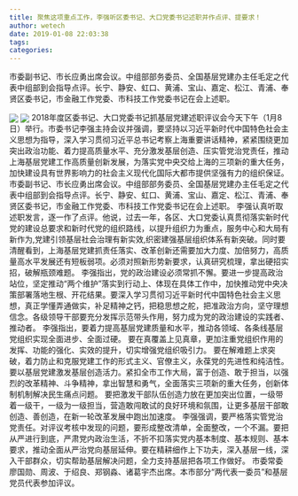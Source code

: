 ```yaml
---
title: 聚焦这项重点工作，李强听区委书记、大口党委书记述职并作点评、提要求！
author: wetech
date: 2019-01-08 22:03:38
tags: 
categories: 
---
```

市委副书记、市长应勇出席会议。中组部部务委员、全国基层党建办主任毛定之代表中组部到会指导点评。长宁、静安、虹口、黄浦、宝山、嘉定、松江、青浦、奉贤区委书记，市金融工作党委、市科技工作党委书记在会上述职。
<!-- more -->
<img align="center" border="0" src="https://imgcdn.yicai.com/uppics/images/2019/01/61fb4eb7682ddc698ef607c2c6138d73.jpg" />
<img align="center" border="0" src="https://imgcdn.yicai.com/uppics/images/2019/01/b1ab7c66fb9b30871260a177dba1d3a3.jpg" />
2018年度区委书记、大口党委书记抓基层党建述职评议会今天下午（1月8日）举行。市委书记李强主持会议并强调，要坚持以习近平新时代中国特色社会主义思想为指导，深入学习贯彻习近平总书记考察上海重要讲话精神，紧紧围绕更加突出政治功能、着力提高质量水平、充分激发基层创造、压实管党治党责任，推动上海基层党建工作高质量创新发展，为落实党中央交给上海的三项新的重大任务，加快建设具有世界影响力的社会主义现代化国际大都市提供坚强有力的组织保证。
市委副书记、市长应勇出席会议。中组部部务委员、全国基层党建办主任毛定之代表中组部到会指导点评。长宁、静安、虹口、黄浦、宝山、嘉定、松江、青浦、奉贤区委书记，市金融工作党委、市科技工作党委书记在会上述职。
李强认真听取述职发言，逐一作了点评。他说，过去一年，各区、大口党委认真贯彻落实新时代党的建设总要求和新时代党的组织路线，以提升组织力为重点，服务中心和大局有新作为,党建引领基层社会治理有新实效,织密建强基层组织体系有新突破。同时要清醒看到，上海基层党建抓责任落实、改革创新还需要加大力度、加倍努力，高质量高水平发展还有短板弱项。必须对照新形势新要求，认真研究梳理，拿出硬招实招，破解瓶颈难题。
李强指出，党的政治建设必须常抓不懈。要进一步提高政治站位，坚定推动“两个维护”落实到行动上、体现在具体工作中，加快推动党中央决策部署落地生根、开花结果。要深入学习贯彻习近平新时代中国特色社会主义思想，真正学懂弄通做实，补足精神之钙，把稳思想之舵，把准政治方向，坚守理想信念。各级领导干部要充分发挥示范带头作用，努力成为党的政治建设的实践者、推动者。
李强指出，要着力提高基层党建质量和水平，推动各领域、各条线基层党组织实现全面进步、全面过硬。
要在真覆盖上见真章，更加注重党组织作用的发挥、功能的强化、实效的提升，切实增强党组织吸引力。
要在解难题上求突破，着力防止和克服党建工作的形式主义、官僚主义，永葆党的先进性和纯洁性。
要以基层党建激发基层创造活力。紧扣全市工作大局，富于创造、敢于担当，以强烈的改革精神、斗争精神，拿出智慧和勇气，全面落实三项新的重大任务，创新体制机制解决民生痛点问题。
要把激发干部队伍创造力放在更加突出位置，一级带着一级干，一级为一级担当，营造敢闯敢试的良好环境和氛围，让更多基层干部敢创造、善创造，在新一轮改革发展中跑出加速度。
李强强调，要严格落实管党治党责任。对评议考核中发现的问题，要形成整改清单，全面整改，一个不漏。要把从严进行到底，严肃党内政治生活，不折不扣落实党内基本制度、基本规则、基本要求，推动全面从严治党向基层延伸。要在精耕细作上下功夫，深入基层一线，深入干部群众，切实帮助基层解决问题，全力支持基层把各项工作做好。
市委常委廖国勋、周波、于绍良、郑钢淼、诸葛宇杰出席。本市部分“两代表一委员”和基层党员代表参加评议。
 
 
